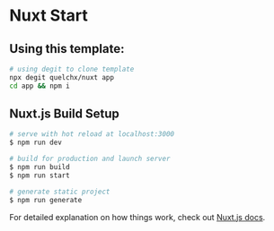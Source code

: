 # Nuxt Start

## Using this template:
```bash
# using degit to clone template
npx degit quelchx/nuxt app
cd app && npm i
```

## Nuxt.js Build Setup

```bash
# serve with hot reload at localhost:3000
$ npm run dev

# build for production and launch server
$ npm run build
$ npm run start

# generate static project
$ npm run generate
```

For detailed explanation on how things work, check out [Nuxt.js docs](https://nuxtjs.org).
